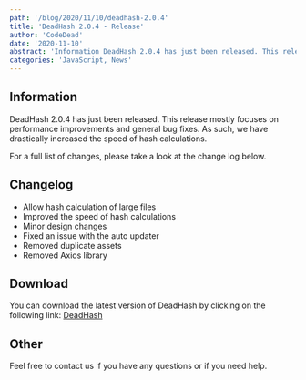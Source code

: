 ```yaml
---
path: '/blog/2020/11/10/deadhash-2.0.4'
title: 'DeadHash 2.0.4 - Release'
author: 'CodeDead'
date: '2020-11-10'
abstract: 'Information DeadHash 2.0.4 has just been released. This release mostly focuses on performance improvements and general bug fixes. As such, we have drastically increased the speed of hash calculations. For a full list of changes, please take a look at the change log...'
categories: 'JavaScript, News'
---
```


## Information

DeadHash 2.0.4 has just been released. This release mostly focuses on performance improvements and general bug fixes. As such, we have drastically increased the speed of hash calculations.

For a full list of changes, please take a look at the change log below.

## Changelog

- Allow hash calculation of large files
- Improved the speed of hash calculations
- Minor design changes
- Fixed an issue with the auto updater
- Removed duplicate assets
- Removed Axios library

## Download

You can download the latest version of DeadHash by clicking on the following link:
<a href="/software/DeadHash">DeadHash</a>

## Other

Feel free to contact us if you have any questions or if you need help.
